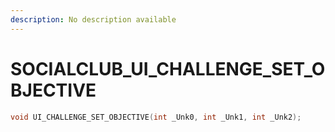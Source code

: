 ```yaml
---
description: No description available 
---
```


# SOCIALCLUB\_UI_CHALLENGE_SET_OBJECTIVE

```cpp
void UI_CHALLENGE_SET_OBJECTIVE(int _Unk0, int _Unk1, int _Unk2);
```